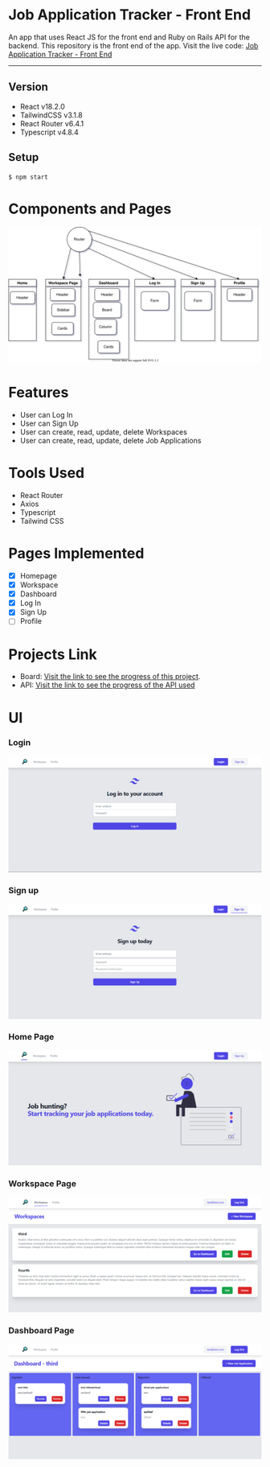 # Job Application Tracker - Front End

An app that uses React JS for the front end and Ruby on Rails API for the backend.
This repository is the front end of the app.
Visit the live code: [Job Application Tracker - Front End](https://jocogum10.github.io/job-application-tracker-fe/)

---

## Version
 - React v18.2.0
 - TailwindCSS v3.1.8
 - React Router v6.4.1
 - Typescript v4.8.4

## Setup
```
$ npm start
```


# Components and Pages
![Component Tree](components-tree.svg)

# Features
- User can Log In
- User can Sign Up
- User can create, read, update, delete Workspaces
- User can create, read, update, delete Job Applications

# Tools Used
- React Router
- Axios
- Typescript
- Tailwind CSS

# Pages Implemented
- [x] Homepage
- [x] Workspace
- [x] Dashboard
- [x] Log In
- [x] Sign Up
- [ ] Profile

# Projects Link
- Board: [Visit the link to see the progress of this project](https://github.com/users/jocogum10/projects/3/views/1).
- API: [Visit the link to see the progress of the API used](https://github.com/jocogum10/job-application-tracker-api)

# UI

### Login
![login](https://github.com/jocogum10/job-application-tracker-fe/blob/main/public/login.PNG)

### Sign up
![signup](https://github.com/jocogum10/job-application-tracker-fe/blob/main/public/signup.PNG)


### Home Page
![home](https://github.com/jocogum10/job-application-tracker-fe/blob/main/public/home%20page.PNG)

### Workspace Page
![workspace](https://github.com/jocogum10/job-application-tracker-fe/blob/main/public/workspace%20page.PNG)

### Dashboard Page
![dashboard](https://github.com/jocogum10/job-application-tracker-fe/blob/main/public/dashboard%20page.PNG)